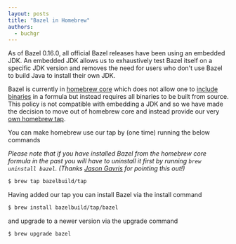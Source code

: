 ```yaml
---
layout: posts
title: "Bazel in Homebrew"
authors:
  - buchgr
---
```


As of Bazel 0.16.0, all official Bazel releases have been using an embedded JDK.
An embedded JDK allows us to exhaustively test Bazel itself on a specific JDK
version and removes the need for users who don't use Bazel to build Java to
install their own JDK.

Bazel is currently in [homebrew core](https://github.com/homebrew/homebrew-core)
which does not allow one to [include binaries](https://github.com/Homebrew/brew/blob/master/docs/Acceptable-Formulae.md#we-dont-like-binary-formulae)
in a formula but instead requires all binaries to be built from source. This
policy is not compatible with embedding a JDK and so we have made the decision
to move out of homebrew core and instead provide our very
[own homebrew tap](https://github.com/bazelbuild/homebrew-tap).

You can make homebrew use our tap by (one time) running the below commands

_Please note that if you have installed Bazel from the homebrew core formula in
the past you will have to uninstall it first by running `brew uninstall bazel`.
(Thanks [Jason Gavris](https://github.com/jgavris) for pointing this out!)_

```bash
$ brew tap bazelbuild/tap
```

Having added our tap you can install Bazel via the install command

```bash
$ brew install bazelbuild/tap/bazel
```

and upgrade to a newer version via the upgrade command

```bash
$ brew upgrade bazel
```
